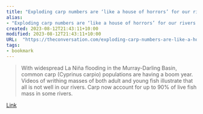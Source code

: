```yaml
---
title: "Exploding carp numbers are ‘like a house of horrors’ for our rivers. Is it time to unleash carp herpes?"
alias:
- "Exploding carp numbers are ‘like a house of horrors’ for our rivers. Is it time to unleash carp herpes?"
created: 2023-08-12T21:43:11+10:00
modified: 2023-08-12T21:43:11+10:00
URL:  "https://theconversation.com/exploding-carp-numbers-are-like-a-house-of-horrors-for-our-rivers-is-it-time-to-unleash-carp-herpes-198067"
tags:
- bookmark
---
```


> With widespread La Niña flooding in the Murray-Darling Basin, common carp (Cyprinus carpio) populations are having a boom year. Videos of writhing masses of both adult and young fish illustrate that all is not well in our rivers. Carp now account for up to 90% of live fish mass in some rivers.

[Link](https://theconversation.com/exploding-carp-numbers-are-like-a-house-of-horrors-for-our-rivers-is-it-time-to-unleash-carp-herpes-198067)